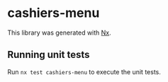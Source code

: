 # cashiers-menu

This library was generated with [Nx](https://nx.dev).

## Running unit tests

Run `nx test cashiers-menu` to execute the unit tests.
